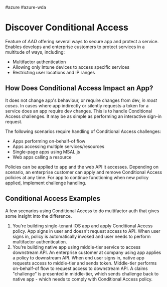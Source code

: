 #azure #azure-wda 

# Discover Conditional Access
Feature of *AAD* offering several ways to secure app and protect a service.
Enables develops and enterprise customers to protect services in a multitude of ways, including:
- Multifactor authentication
- Allowing only Intune devices to access specific services
- Restricting user locations and IP ranges

## How Does Conditional Access Impact an App?
It does not change app's behaviour, or require changes from dev, *in most cases*.
In cases where app indirectly or silently requests a token for a service does an app require dev changes.
This is to handle Conditional Access challenges.
It may be as simple as performing an interactive sign-in request.

The following scenarios require handling of Conditional Access challenges:
- Apps performing on-behalf-of flow
- Apps accessing multiple services/resources
- Single-page apps using MSAL.js
- Web apps calling a resource

Policies can be applied to app and the web API it accesses.
Depending on scenario, an enterprise customer can apply and remove Conditional Access policies at any time.
For app to continue functioning when new policy applied, implement challenge handling.

## Conditional Access Examples
A few scenarios using Conditional Access to do multifactor auth that gives some insight into the difference.

1. You're building single-tenant iOS app and apply Conditional Access policy. App signs in user and doesn't request access to API. When user signs in, policy is automatically invoked and user needs to perform multifactor authentication.
2. You're building native app using middle-tier service to access downstream API. An enterprise customer at company using app applies a policy to downstream API. When end user signs in, native app requests access to middle-tier and sends token. Middle-tier performs on-behalf-of flow to request access to downstream API. A claims "challenge" is presented in middle-tier, which sends challenge back to native app - which needs to comply with Conditional Access policy.
